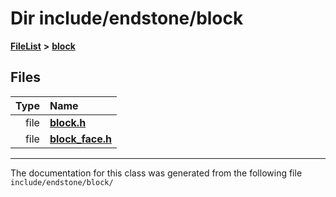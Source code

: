 

# Dir include/endstone/block



[**FileList**](files.md) **>** [**block**](dir_faca67fc60a7463eb1bd30eabe023cf1.md)












## Files

| Type | Name |
| ---: | :--- |
| file | [**block.h**](block_8h.md) <br> |
| file | [**block\_face.h**](block__face_8h.md) <br> |



























































------------------------------
The documentation for this class was generated from the following file `include/endstone/block/`

